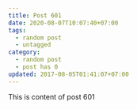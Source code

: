 ```yaml
---
title: Post 601
date: 2020-08-07T10:07:40+07:00
tags:
  - random post
  - untagged
category:
  - random post
  - post has 0
updated: 2017-08-05T01:41:07+07:00
---
```

This is content of post 601